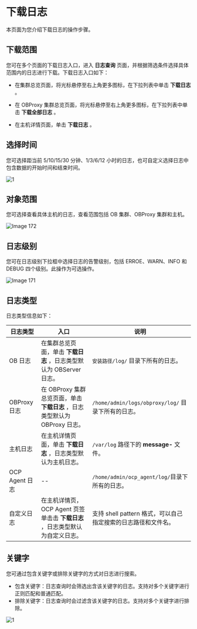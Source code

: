下载日志
=========================

本页面为您介绍下载日志的操作步骤。

下载范围
-------------------------

您可在多个页面的下载日志入口，进入 **日志查询** 页面，并根据筛选条件选择具体范围内的日志进行下载。下载日志入口如下：

* 在集群总览页面，将光标悬停至右上角更多图标，在下拉列表中单击 **下载日志** 。

* 在 OBProxy 集群总览页面，将光标悬停至右上角更多图标，在下拉列表中单击 **下载全部日志** 。

* 在主机详情页面，单击 **下载日志** 。

选择时间
-------------------------

您可选择距当前 5/10/15/30 分钟、1/3/6/12 小时的日志，也可自定义选择日志中包含数据的开始时间和结束时间。

![1](https://help-static-aliyun-doc.aliyuncs.com/assets/img/zh-CN/9758960261/p271674.png)

对象范围
-------------------------

您可选择查看具体主机的日志，查看范围包括 OB 集群、OBProxy 集群和主机。

![Image 172](https://help-static-aliyun-doc.aliyuncs.com/assets/img/zh-CN/5290489461/p429698.png)

日志级别
-------------------------

您可在日志级别下拉框中选择日志的告警级别，包括 ERROE、WARN、INFO 和 DEBUG 四个级别。此操作为可选操作。

![Image 171](https://help-static-aliyun-doc.aliyuncs.com/assets/img/zh-CN/5290489461/p429694.png)

日志类型
-------------------------

日志类型信息如下：

|     日志类型     |                        入口                         |                    说明                     |
|--------------|---------------------------------------------------|-------------------------------------------|
| OB 日志  | 在集群总览页面，单击 **下载日志** ，日志类型默认为 OBServer 日志。         | `安装路径/log/` 目录下所有的日志。                     |
| OBProxy 日志   | 在 OBProxy 集群总览页面，单击 **下载日志** ，日志类型默认为 OBProxy 日志。 | `/home/admin/logs/obproxy/log/` 目录下所有的日志。 |
| 主机日志         | 在主机详情页面，单击 **下载日志** ，日志类型默认为主机日志。                 | `/var/log` 路径下的 **message-** 文件。          |
| OCP Agent 日志 | --                                                | `/home/admin/ocp_agent/log/`目录下所有的日志。     |
| 自定义日志        | 在主机详情页，OCP Agent 页签单击击 **下载日志** ，日志类型默认为自定义日志。    | 支持 shell pattern 格式，可以自己指定搜索的日志路径和文件名。    |

关键字
------------------------

您可通过包含关键字或排除关键字的方式对日志进行搜索。

* 包含关键字：日志查询时会筛选出含该关键字的日志。支持对多个关键字进行正则匹配和普通匹配。
* 排除关键字：日志查询时会过滤含该关键字的日志。支持对多个关键字进行排除。

![1](https://help-static-aliyun-doc.aliyuncs.com/assets/img/zh-CN/0858960261/p271675.png)
